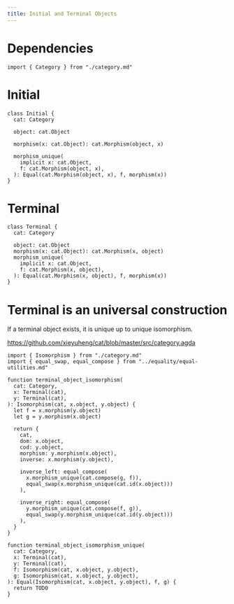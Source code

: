 ```yaml
---
title: Initial and Terminal Objects
---
```


# Dependencies

```cicada
import { Category } from "./category.md"
```

# Initial

```cicada
class Initial {
  cat: Category

  object: cat.Object

  morphism(x: cat.Object): cat.Morphism(object, x)

  morphism_unique(
    implicit x: cat.Object,
    f: cat.Morphism(object, x),
  ): Equal(cat.Morphism(object, x), f, morphism(x))
}
```

# Terminal

```cicada
class Terminal {
  cat: Category

  object: cat.Object
  morphism(x: cat.Object): cat.Morphism(x, object)
  morphism_unique(
    implicit x: cat.Object,
    f: cat.Morphism(x, object),
  ): Equal(cat.Morphism(x, object), f, morphism(x))
}
```

# Terminal is an universal construction

If a terminal object exists, it is unique up to unique isomorphism.

<https://github.com/xieyuheng/cat/blob/master/src/category.agda>

```cicada
import { Isomorphism } from "./category.md"
import { equal_swap, equal_compose } from "../equality/equal-utilities.md"

function terminal_object_isomorphism(
  cat: Category,
  x: Terminal(cat),
  y: Terminal(cat),
): Isomorphism(cat, x.object, y.object) {
  let f = x.morphism(y.object)
  let g = y.morphism(x.object)

  return {
    cat,
    dom: x.object,
    cod: y.object,
    morphism: y.morphism(x.object),
    inverse: x.morphism(y.object),

    inverse_left: equal_compose(
      x.morphism_unique(cat.compose(g, f)),
      equal_swap(x.morphism_unique(cat.id(x.object)))
    ),

    inverse_right: equal_compose(
      y.morphism_unique(cat.compose(f, g)),
      equal_swap(y.morphism_unique(cat.id(y.object)))
    ),
  }
}

function terminal_object_isomorphism_unique(
  cat: Category,
  x: Terminal(cat),
  y: Terminal(cat),
  f: Isomorphism(cat, x.object, y.object),
  g: Isomorphism(cat, x.object, y.object),
): Equal(Isomorphism(cat, x.object, y.object), f, g) {
  return TODO
}
```

